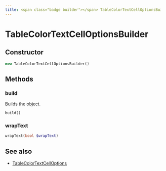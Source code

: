 ```yaml
---
title: <span class="badge builder"></span> TableColorTextCellOptionsBuilder
---
```

# <span class="badge builder"></span> TableColorTextCellOptionsBuilder

## Constructor

```php
new TableColorTextCellOptionsBuilder()
```
## Methods

### <span class="badge object-method"></span> build

Builds the object.

```php
build()
```

### <span class="badge object-method"></span> wrapText

```php
wrapText(bool $wrapText)
```

## See also

 * <span class="badge object-type-class"></span> [TableColorTextCellOptions](./object-TableColorTextCellOptions.md)
